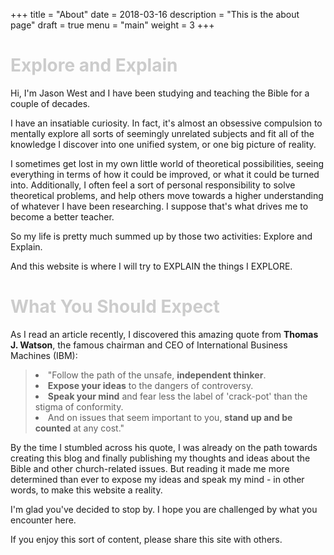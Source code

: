 +++
title = "About"
date = 2018-03-16
description = "This is the about page"
draft = true
menu = "main"
weight = 3
+++

<div class="alert alert-error">
  <h1 style="padding:0px;color:#ccc;">Explore and Explain</h1>
</div>

Hi, I'm Jason West and I have been studying and teaching the Bible for a couple of decades.

I have an insatiable curiosity. In fact, it's almost an obsessive compulsion to mentally explore all sorts of seemingly unrelated subjects and fit all of the knowledge I discover into one unified system, or one big picture of reality.

I sometimes get lost in my own little world of theoretical possibilities, seeing everything in terms of how it could be improved, or what it could be turned into. Additionally, I often feel a sort of personal responsibility to solve theoretical problems, and help others move towards a higher understanding of whatever I have been researching. I suppose that's what drives me to become a better teacher.

So my life is pretty much summed up by those two activities: Explore and Explain.

And this website is where I will try to EXPLAIN the things I EXPLORE.

<div class="alert alert-error">
  <h1 style="padding:0px; color:#ccc;">What You Should Expect</h1>
</div>

As I read an article recently, I discovered this amazing quote from <b>Thomas J. Watson</b>, the famous chairman and CEO of International Business Machines (IBM):

<blockquote >
  <li>"Follow the path of the unsafe, <b>independent thinker</b>.</li>
  <li><b>Expose your ideas</b> to the dangers of controversy.</li>
  <li><b>Speak your mind</b> and fear less the label of 'crack-pot' than the stigma of conformity.</li>
  <li>And on issues that seem important to you, <b>stand up and be counted</b> at any cost."</li>
</blockquote>

By the time I stumbled across his quote, I was already on the path towards creating this blog and finally publishing my thoughts and ideas about the Bible and other church-related issues. But reading it made me more determined than ever to expose my ideas and speak my mind - in other words, to make this website a reality.

I'm glad you've decided to stop by. I hope you are challenged by what you encounter here.

If you enjoy this sort of content, please share this site with others.
